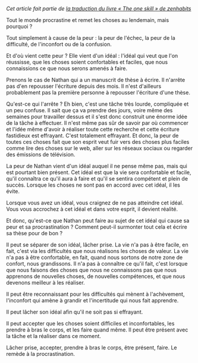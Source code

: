 <!-- 
.. title: Gérer la procrastination
.. slug: gerer-la-procrastination
.. date: 2014-10-01 22:36:28+02:00
.. tags: Zen habits, L'unique compétence
.. category: 
.. link: 
.. description: 
.. type: text
-->

_Cet article fait partie de [la traduction du livre « The one skill » de zenhabits](/blog/traduction-du-livre-the-one-skill-de-zenhabits/)_

Tout le monde procrastine et remet les choses au lendemain, mais pourquoi ?

Tout simplement à cause de la peur : la peur de l'échec, la peur de la difficulté, de l'inconfort ou de la confusion.

Et d'où vient cette peur ? Elle vient d'un idéal : l'idéal qui veut que l'on réussisse, que les choses soient confortables et faciles, que nous connaissions ce que nous serons amenés à faire.

Prenons le cas de Nathan qui a un manuscrit de thèse à écrire. Il n'arrête pas d'en repousser l'écriture depuis des mois. Il n'est d'ailleurs probablement pas la première personne à repousser l'écriture d'une thèse.

Qu'est-ce qui l'arrête ? Eh bien, c'est une tâche très lourde, compliquée et un peu confuse. Il sait que ça va prendre des jours, voire même des semaines pour travailler dessus et il s'est donc construit une énorme idée de la tâche à effectuer. Il n'est même pas sûr de savoir par où commencer et l'idée même d'avoir à réaliser toute cette recherche et cette écriture fastidieux est effrayant. C'est totalement effrayant. Et donc, la peur de toutes ces choses fait que son esprit veut fuir vers des choses plus faciles comme lire des choses sur le web, aller sur les réseaux sociaux ou regarder des émissions de télévision.

La peur de Nathan vient d'un idéal auquel il ne pense même pas, mais qui est pourtant bien présent. Cet idéal est que la vie sera confortable et facile, qu'il connaîtra ce qu'il aura à faire et qu'il se sentira compétent et plein de succès. Lorsque les choses ne sont pas en accord avec cet idéal, il les évite.

Lorsque vous avez un idéal, vous craignez de ne pas atteindre cet idéal. Vous vous accrochez à cet idéal et dans votre esprit, il devient réalité.

Et donc, qu'est-ce que Nathan peut faire au sujet de cet idéal qui cause sa peur et sa procrastination ? Comment peut-il surmonter tout cela et écrire sa thèse pour de bon ?

Il peut se séparer de son idéal, lâcher prise. La vie n'a pas à être facile, en fait, c'est via les difficultés que nous réalisons les choses de valeur. La vie n'a pas à être confortable, en fait, quand nous sortons de notre zone de confort, nous grandissons. Il n'a pas à connaître ce qu'il fait, c'est lorsque que nous faisons des choses que nous ne connaissons pas que nous apprenons de nouvelles choses, de nouvelles compétences, et que nous devenons meilleur à les réaliser.

Il peut être reconnaissant pour les difficultés qui mènent à l'achèvement, l'inconfort qui amène à grandir et l'incertitude qui nous fait apprendre.

Il peut lâcher son idéal afin qu'il ne soit pas si effrayant.

Il peut accepter que les choses soient difficiles et inconfortables, les prendre à bras le corps, et les faire quand même. Il peut être présent avec la tâche et la réaliser dans ce moment.

Lâcher prise, accepter, prendre à bras le corps, être présent, faire. Le remède à la procrastination.

